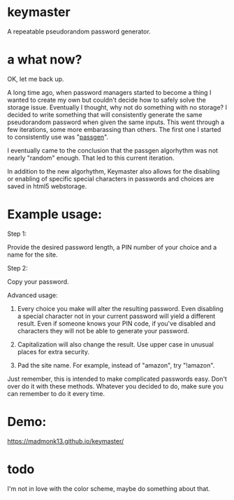 # keymaster
A repeatable pseudorandom password generator.  

# a what now?

OK, let me back up.

A long time ago, when password managers started to become a thing I wanted to create my own but couldn't decide how to safely solve the storage issue.  Eventually I thought, why not do something with no storage?  I decided to write something that will consistently generate the same pseudorandom password when given the same inputs.  This went through a few iterations, some more embarassing than others.  The first one I started to consistently use was "<a href='https://github.com/madmonk13/passgen'>passgen</a>".

I eventually came to the conclusion that the passgen algorhythm was not nearly "random" enough.  That led to this current iteration.

In addition to the new algorhythm, Keymaster also allows for the disabling or enabling of specific special characters in passwords and choices are saved in html5 webstorage.

# Example usage:
Step 1:

Provide the desired password length, a PIN number of your choice and a name for the site.


Step 2:

Copy your password.


Advanced usage:

1. Every choice you make will alter the resulting password.  Even disabling a special character not in your current password will yield a different result.  Even if someone knows your PIN code, if you've disabled and characters they will not be able to generate your password.

2. Capitalization will also change the result.  Use upper case in unusual places for extra security.

3. Pad the site name.  For example, instead of "amazon", try "!amazon".

Just remember, this is intended to make complicated passwords easy.  Don't over do it with these methods.  Whatever you decided to do, make sure you can remember to do it every time.

# Demo:
https://madmonk13.github.io/keymaster/

# todo
I'm not in love with the color scheme, maybe do something about that.
